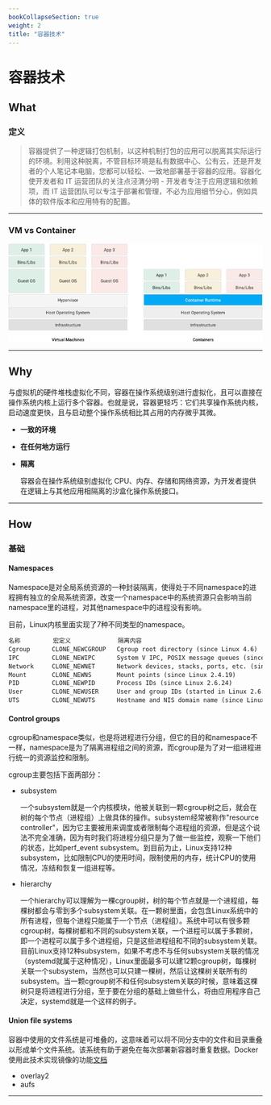 ```yaml
---
bookCollapseSection: true
weight: 2
title: "容器技术"
---
```


# 容器技术

## What

### 定义

> 容器提供了一种逻辑打包机制，以这种机制打包的应用可以脱离其实际运行的环境。利用这种脱离，不管目标环境是私有数据中心、公有云，还是开发者的个人笔记本电脑，您都可以轻松、一致地部署基于容器的应用。容器化使开发者和 IT 运营团队的关注点泾渭分明 - 开发者专注于应用逻辑和依赖项，而 IT 运营团队可以专注于部署和管理，不必为应用细节分心，例如具体的软件版本和应用特有的配置。

***

### VM vs Container

![](containers.png)

***

## Why

与虚拟机的硬件堆栈虚拟化不同，容器在操作系统级别进行虚拟化，且可以直接在操作系统内核上运行多个容器。也就是说，容器更轻巧：它们共享操作系统内核，启动速度更快，且与启动整个操作系统相比其占用的内存微乎其微。

* **一致的环境**

* **在任何地方运行**

* **隔离**

  容器会在操作系统级别虚拟化 CPU、内存、存储和网络资源，为开发者提供在逻辑上与其他应用相隔离的沙盒化操作系统接口。

***

## How

### 基础

#### Namespaces

Namespace是对全局系统资源的一种封装隔离，使得处于不同namespace的进程拥有独立的全局系统资源，改变一个namespace中的系统资源只会影响当前namespace里的进程，对其他namespace中的进程没有影响。

目前，Linux内核里面实现了7种不同类型的namespace。

```markdown
名称         宏定义             隔离内容
Cgroup      CLONE_NEWCGROUP   Cgroup root directory (since Linux 4.6)
IPC         CLONE_NEWIPC      System V IPC, POSIX message queues (since Linux 2.6.19)
Network     CLONE_NEWNET      Network devices, stacks, ports, etc. (since Linux 2.6.24)
Mount       CLONE_NEWNS       Mount points (since Linux 2.4.19)
PID         CLONE_NEWPID      Process IDs (since Linux 2.6.24)
User        CLONE_NEWUSER     User and group IDs (started in Linux 2.6.23 and completed in Linux 3.8)
UTS         CLONE_NEWUTS      Hostname and NIS domain name (since Linux 2.6.19)
```

#### Control groups

cgroup和namespace类似，也是将进程进行分组，但它的目的和namespace不一样，namespace是为了隔离进程组之间的资源，而cgroup是为了对一组进程进行统一的资源监控和限制。

cgroup主要包括下面两部分：

* subsystem 

  一个subsystem就是一个内核模块，他被关联到一颗cgroup树之后，就会在树的每个节点（进程组）上做具体的操作。subsystem经常被称作"resource controller"，因为它主要被用来调度或者限制每个进程组的资源，但是这个说法不完全准确，因为有时我们将进程分组只是为了做一些监控，观察一下他们的状态，比如perf_event subsystem。到目前为止，Linux支持12种subsystem，比如限制CPU的使用时间，限制使用的内存，统计CPU的使用情况，冻结和恢复一组进程等。

* hierarchy 

  一个hierarchy可以理解为一棵cgroup树，树的每个节点就是一个进程组，每棵树都会与零到多个subsystem关联。在一颗树里面，会包含Linux系统中的所有进程，但每个进程只能属于一个节点（进程组）。系统中可以有很多颗cgroup树，每棵树都和不同的subsystem关联，一个进程可以属于多颗树，即一个进程可以属于多个进程组，只是这些进程组和不同的subsystem关联。目前Linux支持12种subsystem，如果不考虑不与任何subsystem关联的情况（systemd就属于这种情况），Linux里面最多可以建12颗cgroup树，每棵树关联一个subsystem，当然也可以只建一棵树，然后让这棵树关联所有的subsystem。当一颗cgroup树不和任何subsystem关联的时候，意味着这棵树只是将进程进行分组，至于要在分组的基础上做些什么，将由应用程序自己决定，systemd就是一个这样的例子。

#### Union file systems

容器中使用的文件系统是可堆叠的，这意味着可以将不同分支中的文件和目录重叠以形成单个文件系统。该系统有助于避免在每次部署新容器时重复数据。Docker使用此技术实现镜像的功能[文档](https://docs.docker.com/storage/storagedriver/)

* overlay2
* aufs

***

